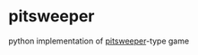 # pitsweeper
python implementation of [pitsweeper](http://www.kongregate.com/games/kinsman/pitsweeper)-type game
